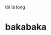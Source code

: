 tôi là long
<!DOCTYPE html>
<html lang=" en" >
<head>
    <meta charset="UTF-B">
    <meta http-equiv="X-UA-Compatible" content="IE-edge">
    <meta name="viewport" content="width=device-width,initial-scale=1.0">
<title>longk48d</title>
</head>
<body>

<h1>
    bakabaka
</h1>
</body>
</html>
